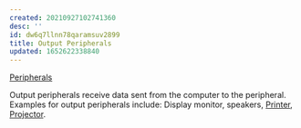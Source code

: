 ```yaml
---
created: 20210927102741360
desc: ''
id: dw6q7llnn78qaramsuv2899
title: Output Peripherals
updated: 1652622338840
---
```

   
[Peripherals](../devlog/peripherals.md)   
   
Output peripherals receive data sent from the computer to the peripheral.   
Examples for output peripherals include: Display monitor, speakers, [Printer](../devlog/printer.md), [Projector](../devlog/projector.md).